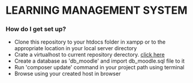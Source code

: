 # LEARNING MANAGEMENT SYSTEM #


### How do I get set up? ###

* Clone this repository to your htdocs folder in xampp or to the appropriate location in your local server directory
* Crate a virtualhost to current repository derectory. [click here](https://www.nicesnippets.com/blog/how-to-create-virtual-host-in-xampp-windows)
* Create a database as 'db_moodle' and import db_moodle.sql file to it
* Run 'composer update' command in your project path using terminal
* Browse using your created host in browser
